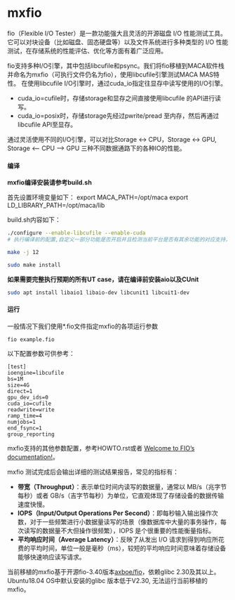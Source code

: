 # mxfio
fio（Flexible I/O Tester）是一款功能强大且灵活的开源磁盘 I/O 性能测试工具。它可以对块设备（比如磁盘、固态硬盘等）以及文件系统进行多种类型的 I/O 性能测试，在存储系统的性能评估、优化等方面有着广泛应用。

fio支持多种I/O引擎，其中包括libcufile和psync。我们将fio移植到MACA软件栈并命名为mxfio（可执行文件仍名为fio），使用libcufile引擎测试MACA MAS特性。
在使用libcufile I/O引擎时，通过cuda_io指定往显存中读写使用的I/O引擎。

- cuda_io=cufile时，存储storage和显存之间直接使用libcufile 的API进行读写。
- cuda_io=posix时，存储storage先经过pwrite/pread 至内存，然后再通过libcufile API至显存。

通过灵活使用不同的I/O引擎，可以对比Storage  <->  CPU，Storage <-> GPU, Storage <-- CPU --> GPU 三种不同数据通路下的各种IO的性能。

#### 编译

**mxfio编译安装请参考build.sh**

首先设置环境变量如下：
export MACA_PATH=/opt/maca
export LD_LIBRARY_PATH=/opt/maca/lib

build.sh内容如下：

```bash
./configure --enable-libcufile --enable-cuda
# 执行编译前的配置,自定义一部分功能是否开启并且检测当前平台是否有其余功能的对应支持，结果打印到终端并存储到同一目录下的config-host.h

make -j 12

sudo make install
```

**如果需要完整执行预期的所有UT case，请在编译前安装aio以及CUnit**

```bash
sudo apt install libaio1 libaio-dev libcunit1 libcuit1-dev
```



#### 运行

一般情况下我们使用*.fio文件指定mxfio的各项运行参数

```shell
fio example.fio
```


以下配置参数可供参考：
```
[test]
ioengine=libcufile
bs=1M
size=4G
direct=1
gpu_dev_ids=0
cuda_io=cufile
readwrite=write
ramp_time=4
numjobs=1
end_fsync=1
group_reporting
```

mxfio支持的其他参数配置，参考HOWTO.rst或者 [Welcome to FIO’s documentation!](https://fio.readthedocs.io/en/latest/)。

mxfio 测试完成后会输出详细的测试结果报告，常见的指标有：

+ **带宽（Throughput）**：表示单位时间内读写的数据量，通常以 MB/s（兆字节每秒）或者 GB/s（吉字节每秒）为单位，它直观体现了存储设备的数据传输速度快慢。
+ **IOPS（Input/Output Operations Per Second）**：即每秒输入输出操作次数，对于一些频繁进行小数据量读写的场景（像数据库中大量的事务操作，每次读写的数据量不大但操作很频繁），IOPS 是个很重要的性能衡量指标。
+ **平均响应时间（Average Latency）**：反映了从发出 I/O 请求到得到响应所花费的平均时间，单位一般是毫秒（ms），较短的平均响应时间意味着存储设备能够快速响应读写请求。

当前移植的mxfio基于开源fio-3.40版本[axboe/fio](https://github.com/axboe/fio/tree/fio-3.40)，依赖glibc 2.30及其以上。Ubuntu18.04 OS中默认安装的glibc 版本低于V2.30, 无法运行当前移植的mxfio。
